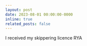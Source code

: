 ```yaml
---
layout: post
date: 2023-08-01 00:00:00-0000
inline: true
related_posts: false
---
```

I received my skippering licence RYA
